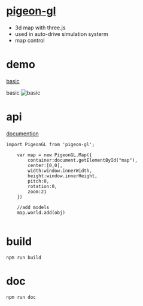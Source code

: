 # [pigeon-gl](https://mizy.github.io/pigeonGL)
+ 3d map with three.js 
+ used in auto-drive simulation systerm
+ map control

# demo 
[basic](https://mizy.github.io/pigeonGL/examples/basic/index.html)

basic
![basic](https://mizy.github.io/pigeonGL/snapshot-basic.png)
 
# api
[documention](https://mizy.github.io/pigeonGL/doc/)
```
import PigeonGL from 'pigeon-gl';

    var map = new PigeonGL.Map({
        container:document.getElementById("map"),
        center:[0,0],
        width:window.innerWidth,
        height:window.innerHeight,
        pitch:0,
        rotation:0,
        zoom:21
    })

    //add models
    map.world.add(obj)
    
```


# build
```
npm run build
```

# doc
```
npm run doc
```
